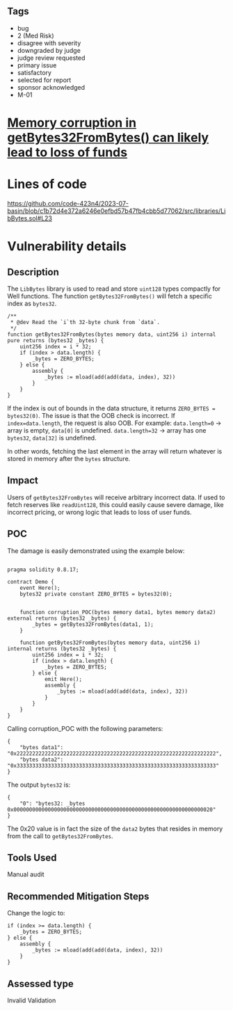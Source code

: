 ## Tags

- bug
- 2 (Med Risk)
- disagree with severity
- downgraded by judge
- judge review requested
- primary issue
- satisfactory
- selected for report
- sponsor acknowledged
- M-01

# [Memory corruption in getBytes32FromBytes() can likely lead to loss of funds](https://github.com/code-423n4/2023-07-basin-findings/issues/263) 

# Lines of code

https://github.com/code-423n4/2023-07-basin/blob/c1b72d4e372a6246e0efbd57b47fb4cbb5d77062/src/libraries/LibBytes.sol#L23


# Vulnerability details

## Description

The `LibBytes` library is used to read and store `uint128` types compactly for Well functions. The function `getBytes32FromBytes()`  will fetch a specific index as `bytes32`.

```solidity
/**
 * @dev Read the `i`th 32-byte chunk from `data`.
 */
function getBytes32FromBytes(bytes memory data, uint256 i) internal pure returns (bytes32 _bytes) {
    uint256 index = i * 32;
    if (index > data.length) {
        _bytes = ZERO_BYTES;
    } else {
        assembly {
            _bytes := mload(add(add(data, index), 32))
        }
    }
}
```

If the index is out of bounds in the data structure, it returns `ZERO_BYTES = bytes32(0)`. The issue is that the OOB check is incorrect. If `index=data.length`, the request is also OOB. For example:
`data.length=0` -> array is empty, `data[0]` is undefined.
`data.length=32` -> array has one `bytes32`, `data[32]` is undefined.

In other words, fetching the last element in the array will return whatever is stored in memory after the `bytes` structure.

## Impact

Users of `getBytes32FromBytes` will receive arbitrary incorrect data. If used to fetch reserves like `readUint128`, this could easily cause severe damage, like incorrect pricing, or wrong logic that leads to loss of user funds.

## POC

The damage is easily demonstrated using the example below:
```solidity

pragma solidity 0.8.17;

contract Demo {
    event Here();
    bytes32 private constant ZERO_BYTES = bytes32(0);


    function corruption_POC(bytes memory data1, bytes memory data2) external returns (bytes32 _bytes) {
        _bytes = getBytes32FromBytes(data1, 1);
    }

    function getBytes32FromBytes(bytes memory data, uint256 i) internal returns (bytes32 _bytes) {
        uint256 index = i * 32;
        if (index > data.length) {
            _bytes = ZERO_BYTES;
        } else {
            emit Here();
            assembly {
                _bytes := mload(add(add(data, index), 32))
            }
        }
    }
}
```

Calling corruption_POC with the following parameters:
```
{
	"bytes data1": "0x2222222222222222222222222222222222222222222222222222222222222222",
	"bytes data2": "0x3333333333333333333333333333333333333333333333333333333333333333"
}
```

The output `bytes32` is:
```
{
	"0": "bytes32: _bytes 0x0000000000000000000000000000000000000000000000000000000000000020"
}
```

The 0x20 value is in fact the size of the `data2` bytes that resides in memory from the call to `getBytes32FromBytes`.

## Tools Used

Manual audit

## Recommended Mitigation Steps

Change the logic to:
```solidity
if (index >= data.length) {
    _bytes = ZERO_BYTES;
} else {
    assembly {
        _bytes := mload(add(add(data, index), 32))
    }
}
```



## Assessed type

Invalid Validation